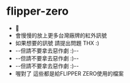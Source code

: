 # flipper-zero
* 🐣
* 會慢慢的放上更多台灣廠牌的紅外訊號
* 如果想要的訊號 請提出問題 THX :)
* --但請不要拿去惡作劇 :)--
* --但請不要拿去惡作劇 :)--
* --但請不要拿去惡作劇 :)--
* 喔對了 這些都是給FLIPPER ZERO使用的檔案


